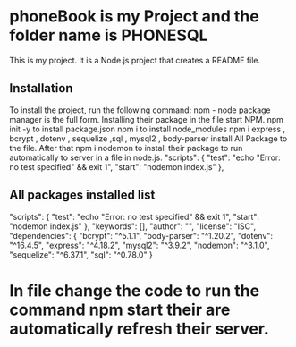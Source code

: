 # phoneBook is my  Project and the folder name is PHONESQL

This is my project. It is a Node.js project that creates a README file.

## Installation

To install the project, run the following command:
 npm - node package manager  is the full form.
 Installing their package in the file start NPM.
 npm init -y  to install package.json 
 npm i  to install node_modules
 npm i express , bcrypt , dotenv , sequelize ,sql , mysql2 , body-parser install All Package to the file.
 After that npm i nodemon  to  install their package to run automatically to server in a file in node.js.
 "scripts": {
    "test": "echo \"Error: no test specified\" && exit 1",
    "start": "nodemon index.js"
  },

## All packages installed list 
"scripts": {
    "test": "echo \"Error: no test specified\" && exit 1",
    "start": "nodemon index.js"
  },
  "keywords": [],
  "author": "",
  "license": "ISC",
  "dependencies": {
    "bcrypt": "^5.1.1",
    "body-parser": "^1.20.2",
    "dotenv": "^16.4.5",
    "express": "^4.18.2",
    "mysql2": "^3.9.2",
    "nodemon": "^3.1.0",
    "sequelize": "^6.37.1",
    "sql": "^0.78.0"
  }

# In file change  the code to run the command  npm start their are automatically refresh their server.
